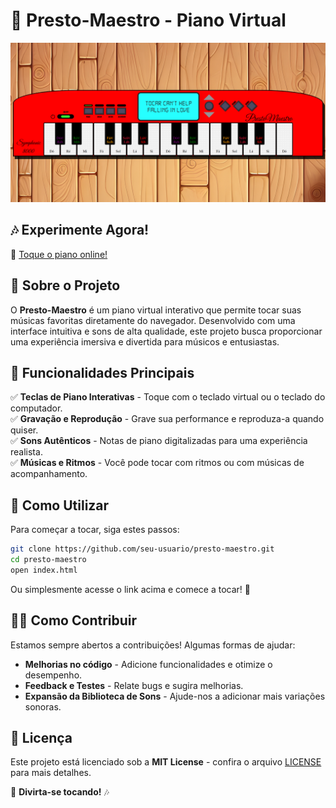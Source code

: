 # 🎹 Presto-Maestro - Piano Virtual

![Piano Virtual](https://github.com/Derek-Linhares/Presto-Maestro/blob/main/Captura%20de%20tela%202025-04-02%20084126.png)

## 🎶 Experimente Agora!
🔗 [Toque o piano online!](https://presto-maestro.vercel.app/)

## 📜 Sobre o Projeto
O **Presto-Maestro** é um piano virtual interativo que permite tocar suas músicas favoritas diretamente do navegador. Desenvolvido com uma interface intuitiva e sons de alta qualidade, este projeto busca proporcionar uma experiência imersiva e divertida para músicos e entusiastas.

## 🚀 Funcionalidades Principais
✅ **Teclas de Piano Interativas** - Toque com o teclado virtual ou o teclado do computador.  
✅ **Gravação e Reprodução** - Grave sua performance e reproduza-a quando quiser.  
✅ **Sons Autênticos** - Notas de piano digitalizadas para uma experiência realista.  
✅ **Músicas e Ritmos** - Você pode tocar com ritmos ou com músicas de acompanhamento. 




## 🎼 Como Utilizar
Para começar a tocar, siga estes passos:

```bash
git clone https://github.com/seu-usuario/presto-maestro.git
cd presto-maestro
open index.html
```

Ou simplesmente acesse o link acima e comece a tocar! 🎵

## 👨‍💻 Como Contribuir
Estamos sempre abertos a contribuições! Algumas formas de ajudar:
- **Melhorias no código** - Adicione funcionalidades e otimize o desempenho.
- **Feedback e Testes** - Relate bugs e sugira melhorias.
- **Expansão da Biblioteca de Sons** - Ajude-nos a adicionar mais variações sonoras.

## 📜 Licença
Este projeto está licenciado sob a **MIT License** - confira o arquivo [LICENSE](LICENSE) para mais detalhes.

🎹 **Divirta-se tocando!** 🎶

